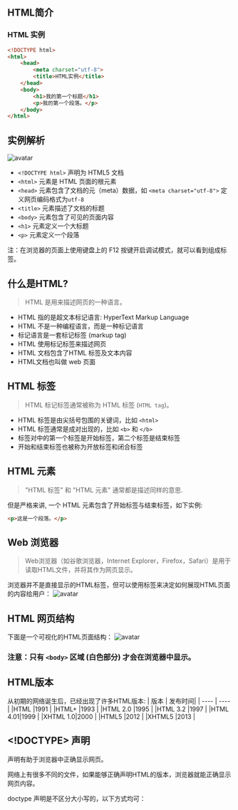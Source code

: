 ## HTML简介

### HTML 实例
```html
<!DOCTYPE html>
<html>
	<head>
		<meta charset="utf-8">
		<title>HTML实例</title>
	</head>
	<body>
		<h1>我的第一个标题</h1>
		<p>我的第一个段落。</p>
	</body>
</html>
```
## 实例解析
![avatar](./HTML/img/Snipaste_2021-09-03_15-05-29-187.png)

- `<!DOCTYPE html>` 声明为 HTML5 文档
- `<html>` 元素是 HTML 页面的根元素
- `<head>` 元素包含了文档的元（meta）数据，如 `<meta charset="utf-8">` 定义网页编码格式为`utf-8`
- `<title>` 元素描述了文档的标题
- `<body>` 元素包含了可见的页面内容
- `<h1>` 元素定义一个大标题
- `<p>` 元素定义一个段落

注：在浏览器的页面上使用键盘上的 F12 按键开启调试模式，就可以看到组成标签。

## 什么是HTML?

> HTML 是用来描述网页的一种语言。

- HTML 指的是超文本标记语言: HyperText Markup Language
- HTML 不是一种编程语言，而是一种标记语言
- 标记语言是一套标记标签 (markup tag)
- HTML 使用标记标签来描述网页
- HTML 文档包含了HTML 标签及文本内容
- HTML文档也叫做 web 页面

## HTML 标签

> HTML 标记标签通常被称为 HTML 标签 (`HTML tag`)。

- HTML 标签是由尖括号包围的关键词，比如 `<html>`
- HTML 标签通常是成对出现的，比如 `<b>` 和 `</b>`
- 标签对中的第一个标签是开始标签，第二个标签是结束标签
- 开始和结束标签也被称为开放标签和闭合标签

## HTML 元素

> "HTML 标签" 和 "HTML 元素" 通常都是描述同样的意思.

但是严格来讲, 一个 HTML 元素包含了开始标签与结束标签，如下实例:

```html
<p>这是一个段落。</p>
```

## Web 浏览器

> Web浏览器（如谷歌浏览器，Internet Explorer，Firefox，Safari）是用于读取HTML文件，并将其作为网页显示。

浏览器并不是直接显示的HTML标签，但可以使用标签来决定如何展现HTML页面的内容给用户：
![avatar](./img/Snipaste_2021-09-03_15-14-31-137.png)

## HTML 网页结构

下面是一个可视化的HTML页面结构：
![avatar](./img/Snipaste_2021-09-03_15-15-31-216.png)

### 注意：只有 `<body>` 区域 (白色部分) 才会在浏览器中显示。

## HTML版本

从初期的网络诞生后，已经出现了许多HTML版本:
| 版本		| 发布时间|
| ----		| ----		|
|HTML			|1991			|
|HTML+		|1993			|
|HTML 2.0	|1995			|
|HTML 3.2	|1997			|
|HTML 4.01|1999			|
|XHTML 1.0|2000			|
|HTML5		|2012			|
|XHTML5		|2013			|

## <!DOCTYPE> 声明

<!DOCTYPE>声明有助于浏览器中正确显示网页。

网络上有很多不同的文件，如果能够正确声明HTML的版本，浏览器就能正确显示网页内容。

doctype 声明是不区分大小写的，以下方式均可：
